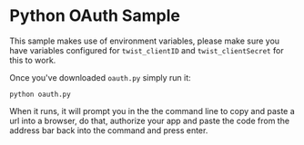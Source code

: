 # Python OAuth Sample

This sample makes use of environment variables, please make sure you have variables configured for `twist_clientID` and `twist_clientSecret` for this to work.

Once you've downloaded `oauth.py` simply run it:

```
python oauth.py
```

When it runs, it will prompt you in the the command line to copy and paste a url into a browser, do that, authorize your app and paste the code from the address bar back into the command and press enter.